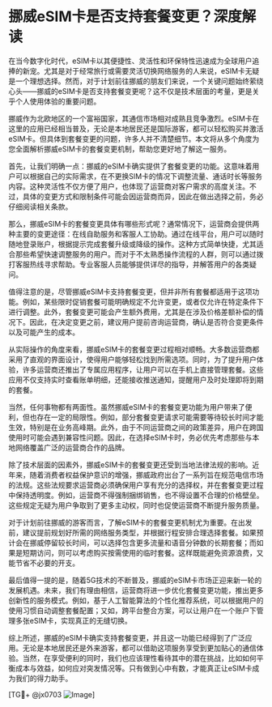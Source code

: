 # 挪威eSIM卡是否支持套餐变更？深度解读

在当今数字化时代，eSIM卡以其便捷性、灵活性和环保特性迅速成为全球用户追捧的新宠。尤其是对于经常旅行或需要灵活切换网络服务的人来说，eSIM卡无疑是一个理想选择。然而，对于计划前往挪威的朋友们来说，一个关键问题始终萦绕心头——挪威的eSIM卡是否支持套餐变更呢？这不仅是技术层面的考量，更是关乎个人使用体验的重要问题。

挪威作为北欧地区的一个富裕国家，其通信市场相对成熟且竞争激烈。eSIM卡在这里的应用已经相当普及，无论是本地居民还是国际游客，都可以轻松购买并激活eSIM卡。但具体到套餐变更的问题，许多人并不清楚细节。本文将从多个角度为您全面解析挪威eSIM卡的套餐变更机制，帮助您更好地了解这一服务。

首先，让我们明确一点：挪威的eSIM卡确实提供了套餐变更的功能。这意味着用户可以根据自己的实际需求，在不更换SIM卡的情况下调整流量、通话时长等服务内容。这种灵活性不仅方便了用户，也体现了运营商对客户需求的高度关注。不过，具体的变更方式和限制条件可能会因运营商而异，因此在做出选择之前，务必仔细阅读相关条款。

那么，挪威eSIM卡的套餐变更具体有哪些形式呢？通常情况下，运营商会提供两种主要的变更途径：在线自助服务和客服人工协助。通过在线平台，用户可以随时随地登录账户，根据提示完成套餐升级或降级的操作。这种方式简单快捷，尤其适合那些希望快速调整服务的用户。而对于不太熟悉操作流程的人群，则可以通过拨打客服热线寻求帮助。专业客服人员能够提供详尽的指导，并解答用户的各类疑问。

值得注意的是，尽管挪威eSIM卡支持套餐变更，但并非所有套餐都适用于这项功能。例如，某些限时促销套餐可能明确规定不允许变更，或者仅允许在特定条件下进行调整。此外，套餐变更可能会产生额外费用，尤其是在涉及价格差额补偿的情况下。因此，在决定变更之前，建议用户提前咨询运营商，确认是否符合变更条件以及可能产生的成本。

从实际操作的角度来看，挪威eSIM卡的套餐变更过程相对顺畅。大多数运营商都采用了直观的界面设计，使得用户能够轻松找到所需选项。同时，为了提升用户体验，许多运营商还推出了专属应用程序，让用户可以在手机上直接管理套餐。这些应用不仅支持实时查看账单明细，还能接收推送通知，提醒用户及时处理即将到期的套餐。

当然，任何事物都有两面性。虽然挪威eSIM卡的套餐变更功能为用户带来了便利，但也存在一定的局限性。例如，部分套餐变更请求可能需要等待较长时间才能生效，特别是在业务高峰期。此外，由于不同运营商之间的政策差异，用户在跨国使用时可能会遇到兼容性问题。因此，在选择eSIM卡时，务必优先考虑那些与本地网络覆盖广泛的运营商合作的品牌。

除了技术层面的因素外，挪威eSIM卡的套餐变更还受到当地法律法规的影响。近年来，随着消费者权益保护意识的增强，挪威政府出台了一系列旨在规范电信市场的法规。这些法规要求运营商必须确保用户享有充分的选择权，并在套餐变更过程中保持透明度。例如，运营商不得强制捆绑销售，也不得设置不合理的价格壁垒。这些规定无疑为用户争取到了更多主动权，同时也促使运营商不断提升服务质量。

对于计划前往挪威的游客而言，了解eSIM卡的套餐变更机制尤为重要。在出发前，建议提前规划好所需的网络服务类型，并根据行程安排合理选择套餐。如果预计会在挪威停留较长时间，可以选择包含更多流量和语音分钟数的长期套餐；而如果是短期访问，则可以考虑购买按需使用的临时套餐。这样既能避免资源浪费，又能节省不必要的开支。

最后值得一提的是，随着5G技术的不断普及，挪威的eSIM卡市场正迎来新一轮的发展机遇。未来，我们有理由相信，运营商将进一步优化套餐变更功能，推出更多创新性的服务模式。例如，基于人工智能算法的个性化推荐系统，可以根据用户的使用习惯自动调整套餐配置；又如，跨平台整合方案，可以让用户在一个账户下管理多张eSIM卡，实现真正的无缝切换。

综上所述，挪威的eSIM卡确实支持套餐变更，并且这一功能已经得到了广泛应用。无论是本地居民还是外来游客，都可以借助这项服务享受到更加贴心的通信体验。当然，在享受便利的同时，我们也应该理性看待其中的潜在挑战，比如如何平衡成本与效益，如何应对突发情况等。只有做到心中有数，才能真正让eSIM卡成为我们的得力助手。

[TG💪+ @jx0703 ![Image](https://github.com/user-attachments/assets/dbca1d08-cadb-493c-b0ec-ad6f7a83f270)]